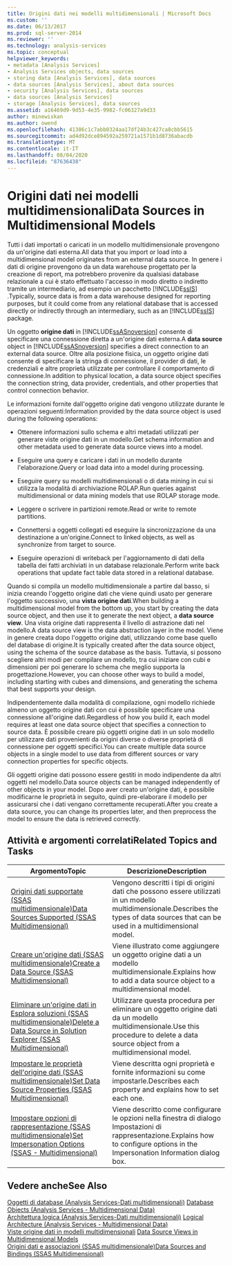 ```yaml
---
title: Origini dati nei modelli multidimensionali | Microsoft Docs
ms.custom: ''
ms.date: 06/13/2017
ms.prod: sql-server-2014
ms.reviewer: ''
ms.technology: analysis-services
ms.topic: conceptual
helpviewer_keywords:
- metadata [Analysis Services]
- Analysis Services objects, data sources
- storing data [Analysis Services], data sources
- data sources [Analysis Services], about data sources
- security [Analysis Services], data sources
- data sources [Analysis Services]
- storage [Analysis Services], data sources
ms.assetid: a16469d9-9d53-4e35-9982-fc06327a9d33
author: minewiskan
ms.author: owend
ms.openlocfilehash: 41386c1c7abb0324aa17df24b3c427ca8cbb5615
ms.sourcegitcommit: ad4d92dce894592a259721a1571b1d8736abacdb
ms.translationtype: MT
ms.contentlocale: it-IT
ms.lasthandoff: 08/04/2020
ms.locfileid: "87636438"
---
```

# <a name="data-sources-in-multidimensional-models"></a><span data-ttu-id="f5d7c-102">Origini dati nei modelli multidimensionali</span><span class="sxs-lookup"><span data-stu-id="f5d7c-102">Data Sources in Multidimensional Models</span></span>
  <span data-ttu-id="f5d7c-103">Tutti i dati importati o caricati in un modello multidimensionale provengono da un'origine dati esterna.</span><span class="sxs-lookup"><span data-stu-id="f5d7c-103">All data that you import or load into a multidimensional model originates from an external data source.</span></span> <span data-ttu-id="f5d7c-104">In genere i dati di origine provengono da un data warehouse progettato per la creazione di report, ma potrebbero provenire da qualsiasi database relazionale a cui è stato effettuato l'accesso in modo diretto o indiretto tramite un intermediario, ad esempio un pacchetto [!INCLUDE[ssIS](../../includes/ssis-md.md)] .</span><span class="sxs-lookup"><span data-stu-id="f5d7c-104">Typically, source data is from a data warehouse designed for reporting purposes, but it could come from any relational database that is accessed directly or indirectly through an intermediary, such as an [!INCLUDE[ssIS](../../includes/ssis-md.md)] package.</span></span>  
  
 <span data-ttu-id="f5d7c-105">Un oggetto **origine dati** in [!INCLUDE[ssASnoversion](../../includes/ssasnoversion-md.md)] consente di specificare una connessione diretta a un'origine dati esterna.</span><span class="sxs-lookup"><span data-stu-id="f5d7c-105">A **data source** object in [!INCLUDE[ssASnoversion](../../includes/ssasnoversion-md.md)] specifies a direct connection to an external data source.</span></span> <span data-ttu-id="f5d7c-106">Oltre alla posizione fisica, un oggetto origine dati consente di specificare la stringa di connessione, il provider di dati, le credenziali e altre proprietà utilizzate per controllare il comportamento di connessione.</span><span class="sxs-lookup"><span data-stu-id="f5d7c-106">In addition to physical location, a data source object specifies the connection string, data provider, credentials, and other properties that control connection behavior.</span></span>  
  
 <span data-ttu-id="f5d7c-107">Le informazioni fornite dall'oggetto origine dati vengono utilizzate durante le operazioni seguenti:</span><span class="sxs-lookup"><span data-stu-id="f5d7c-107">Information provided by the data source object is used during the following operations:</span></span>  
  
-   <span data-ttu-id="f5d7c-108">Ottenere informazioni sullo schema e altri metadati utilizzati per generare viste origine dati in un modello.</span><span class="sxs-lookup"><span data-stu-id="f5d7c-108">Get schema information and other metadata used to generate data source views into a model.</span></span>  
  
-   <span data-ttu-id="f5d7c-109">Eseguire una query e caricare i dati in un modello durante l'elaborazione.</span><span class="sxs-lookup"><span data-stu-id="f5d7c-109">Query or load data into a model during processing.</span></span>  
  
-   <span data-ttu-id="f5d7c-110">Eseguire query su modelli multidimensionali o di data mining in cui si utilizza la modalità di archiviazione ROLAP.</span><span class="sxs-lookup"><span data-stu-id="f5d7c-110">Run queries against multidimensional or data mining models that use ROLAP storage mode.</span></span>  
  
-   <span data-ttu-id="f5d7c-111">Leggere o scrivere in partizioni remote.</span><span class="sxs-lookup"><span data-stu-id="f5d7c-111">Read or write to remote partitions.</span></span>  
  
-   <span data-ttu-id="f5d7c-112">Connettersi a oggetti collegati ed eseguire la sincronizzazione da una destinazione a un'origine.</span><span class="sxs-lookup"><span data-stu-id="f5d7c-112">Connect to linked objects, as well as synchronize from target to source.</span></span>  
  
-   <span data-ttu-id="f5d7c-113">Eseguire operazioni di writeback per l'aggiornamento di dati della tabella dei fatti archiviati in un database relazionale.</span><span class="sxs-lookup"><span data-stu-id="f5d7c-113">Perform write back operations that update fact table data stored in a relational database.</span></span>  
  
 <span data-ttu-id="f5d7c-114">Quando si compila un modello multidimensionale a partire dal basso, si inizia creando l'oggetto origine dati che viene quindi usato per generare l'oggetto successivo, una **vista origine dati**.</span><span class="sxs-lookup"><span data-stu-id="f5d7c-114">When building a multidimensional model from the bottom up, you start by creating the data source object, and then use it to generate the next object, a **data source view**.</span></span> <span data-ttu-id="f5d7c-115">Una vista origine dati rappresenta il livello di astrazione dati nel modello.</span><span class="sxs-lookup"><span data-stu-id="f5d7c-115">A data source view is the data abstraction layer in the model.</span></span> <span data-ttu-id="f5d7c-116">Viene in genere creata dopo l'oggetto origine dati, utilizzando come base quello del database di origine.</span><span class="sxs-lookup"><span data-stu-id="f5d7c-116">It is typically created after the data source object, using the schema of the source database as the basis.</span></span> <span data-ttu-id="f5d7c-117">Tuttavia, si possono scegliere altri modi per compilare un modello, tra cui iniziare con cubi e dimensioni per poi generare lo schema che meglio supporta la progettazione.</span><span class="sxs-lookup"><span data-stu-id="f5d7c-117">However, you can choose other ways to build a model, including starting with cubes and dimensions, and generating the schema that best supports your design.</span></span>  
  
 <span data-ttu-id="f5d7c-118">Indipendentemente dalla modalità di compilazione, ogni modello richiede almeno un oggetto origine dati con cui è possibile specificare una connessione all'origine dati.</span><span class="sxs-lookup"><span data-stu-id="f5d7c-118">Regardless of how you build it, each model requires at least one data source object that specifies a connection to source data.</span></span> <span data-ttu-id="f5d7c-119">È possibile creare più oggetti origine dati in un solo modello per utilizzare dati provenienti da origini diverse o diverse proprietà di connessione per oggetti specifici.</span><span class="sxs-lookup"><span data-stu-id="f5d7c-119">You can create multiple data source objects in a single model to use data from different sources or vary connection properties for specific objects.</span></span>  
  
 <span data-ttu-id="f5d7c-120">Gli oggetti origine dati possono essere gestiti in modo indipendente da altri oggetti nel modello.</span><span class="sxs-lookup"><span data-stu-id="f5d7c-120">Data source objects can be managed independently of other objects in your model.</span></span> <span data-ttu-id="f5d7c-121">Dopo aver creato un'origine dati, è possibile modificarne le proprietà in seguito, quindi pre-elaborare il modello per assicurarsi che i dati vengano correttamente recuperati.</span><span class="sxs-lookup"><span data-stu-id="f5d7c-121">After you create a data source, you can change its properties later, and then preprocess the model to ensure the data is retrieved correctly.</span></span>  
  
## <a name="related-topics-and-tasks"></a><span data-ttu-id="f5d7c-122">Attività e argomenti correlati</span><span class="sxs-lookup"><span data-stu-id="f5d7c-122">Related Topics and Tasks</span></span>  
  
|<span data-ttu-id="f5d7c-123">Argomento</span><span class="sxs-lookup"><span data-stu-id="f5d7c-123">Topic</span></span>|<span data-ttu-id="f5d7c-124">Descrizione</span><span class="sxs-lookup"><span data-stu-id="f5d7c-124">Description</span></span>|  
|-----------|-----------------|  
|[<span data-ttu-id="f5d7c-125">Origini dati supportate &#40;SSAS multidimensionale&#41;</span><span class="sxs-lookup"><span data-stu-id="f5d7c-125">Data Sources Supported &#40;SSAS Multidimensional&#41;</span></span>](supported-data-sources-ssas-multidimensional.md)|<span data-ttu-id="f5d7c-126">Vengono descritti i tipi di origini dati che possono essere utilizzati in un modello multidimensionale.</span><span class="sxs-lookup"><span data-stu-id="f5d7c-126">Describes the types of data sources that can be used in a multidimensional model.</span></span>|  
|[<span data-ttu-id="f5d7c-127">Creare un'origine dati &#40;SSAS multidimensionale&#41;</span><span class="sxs-lookup"><span data-stu-id="f5d7c-127">Create a Data Source &#40;SSAS Multidimensional&#41;</span></span>](create-a-data-source-ssas-multidimensional.md)|<span data-ttu-id="f5d7c-128">Viene illustrato come aggiungere un oggetto origine dati a un modello multidimensionale.</span><span class="sxs-lookup"><span data-stu-id="f5d7c-128">Explains how to add a data source object to a multidimensional model.</span></span>|  
|[<span data-ttu-id="f5d7c-129">Eliminare un'origine dati in Esplora soluzioni &#40;SSAS multidimensionale&#41;</span><span class="sxs-lookup"><span data-stu-id="f5d7c-129">Delete a Data Source in Solution Explorer &#40;SSAS Multidimensional&#41;</span></span>](delete-a-data-source-in-solution-explorer-ssas-multidimensional.md)|<span data-ttu-id="f5d7c-130">Utilizzare questa procedura per eliminare un oggetto origine dati da un modello multidimensionale.</span><span class="sxs-lookup"><span data-stu-id="f5d7c-130">Use this procedure to delete a data source object from a multidimensional model.</span></span>|  
|[<span data-ttu-id="f5d7c-131">Impostare le proprietà dell'origine dati &#40;SSAS multidimensionale&#41;</span><span class="sxs-lookup"><span data-stu-id="f5d7c-131">Set Data Source Properties &#40;SSAS Multidimensional&#41;</span></span>](set-data-source-properties-ssas-multidimensional.md)|<span data-ttu-id="f5d7c-132">Viene descritta ogni proprietà e fornite informazioni su come impostarle.</span><span class="sxs-lookup"><span data-stu-id="f5d7c-132">Describes each property and explains how to set each one.</span></span>|  
|[<span data-ttu-id="f5d7c-133">Impostare opzioni di rappresentazione &#40;SSAS multidimensionale&#41;</span><span class="sxs-lookup"><span data-stu-id="f5d7c-133">Set Impersonation Options &#40;SSAS - Multidimensional&#41;</span></span>](set-impersonation-options-ssas-multidimensional.md)|<span data-ttu-id="f5d7c-134">Viene descritto come configurare le opzioni nella finestra di dialogo Impostazioni di rappresentazione.</span><span class="sxs-lookup"><span data-stu-id="f5d7c-134">Explains how to configure options in the Impersonation Information dialog box.</span></span>|  
  
## <a name="see-also"></a><span data-ttu-id="f5d7c-135">Vedere anche</span><span class="sxs-lookup"><span data-stu-id="f5d7c-135">See Also</span></span>  
 <span data-ttu-id="f5d7c-136">[Oggetti di database &#40;Analysis Services-Dati multidimensionali&#41;](olap-logical/database-objects-analysis-services-multidimensional-data.md) </span><span class="sxs-lookup"><span data-stu-id="f5d7c-136">[Database Objects &#40;Analysis Services - Multidimensional Data&#41;](olap-logical/database-objects-analysis-services-multidimensional-data.md) </span></span>  
 <span data-ttu-id="f5d7c-137">[Architettura logica &#40;Analysis Services-Dati multidimensionali&#41;](olap-logical/understanding-microsoft-olap-logical-architecture.md) </span><span class="sxs-lookup"><span data-stu-id="f5d7c-137">[Logical Architecture &#40;Analysis Services - Multidimensional Data&#41;](olap-logical/understanding-microsoft-olap-logical-architecture.md) </span></span>  
 <span data-ttu-id="f5d7c-138">[Viste origine dati in modelli multidimensionali](data-source-views-in-multidimensional-models.md) </span><span class="sxs-lookup"><span data-stu-id="f5d7c-138">[Data Source Views in Multidimensional Models](data-source-views-in-multidimensional-models.md) </span></span>  
 [<span data-ttu-id="f5d7c-139">Origini dati e associazioni &#40;SSAS multidimensionale&#41;</span><span class="sxs-lookup"><span data-stu-id="f5d7c-139">Data Sources and Bindings &#40;SSAS Multidimensional&#41;</span></span>](data-sources-and-bindings-ssas-multidimensional.md)  
  
  
